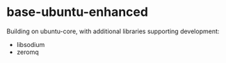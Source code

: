 base-ubuntu-enhanced
====================

Building on ubuntu-core, with additional libraries supporting development:

* libsodium
* zeromq
